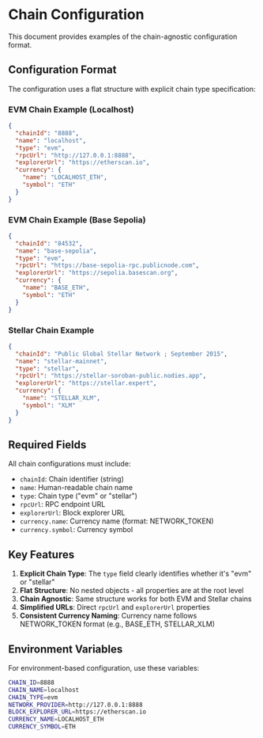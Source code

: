 # Chain Configuration

This document provides examples of the chain-agnostic configuration format.

## Configuration Format

The configuration uses a flat structure with explicit chain type specification:

### EVM Chain Example (Localhost)

```json
{
  "chainId": "8888",
  "name": "localhost",
  "type": "evm",
  "rpcUrl": "http://127.0.0.1:8888",
  "explorerUrl": "https://etherscan.io",
  "currency": {
    "name": "LOCALHOST_ETH",
    "symbol": "ETH"
  }
}
```

### EVM Chain Example (Base Sepolia)

```json
{
  "chainId": "84532",
  "name": "base-sepolia",
  "type": "evm",
  "rpcUrl": "https://base-sepolia-rpc.publicnode.com",
  "explorerUrl": "https://sepolia.basescan.org",
  "currency": {
    "name": "BASE_ETH",
    "symbol": "ETH"
  }
}
```

### Stellar Chain Example

```json
{
  "chainId": "Public Global Stellar Network ; September 2015",
  "name": "stellar-mainnet",
  "type": "stellar",
  "rpcUrl": "https://stellar-soroban-public.nodies.app",
  "explorerUrl": "https://stellar.expert",
  "currency": {
    "name": "STELLAR_XLM",
    "symbol": "XLM"
  }
}
```

## Required Fields

All chain configurations must include:

- `chainId`: Chain identifier (string)
- `name`: Human-readable chain name
- `type`: Chain type ("evm" or "stellar")
- `rpcUrl`: RPC endpoint URL
- `explorerUrl`: Block explorer URL
- `currency.name`: Currency name (format: NETWORK_TOKEN)
- `currency.symbol`: Currency symbol

## Key Features

1. **Explicit Chain Type**: The `type` field clearly identifies whether it's "evm" or "stellar"
2. **Flat Structure**: No nested objects - all properties are at the root level
3. **Chain Agnostic**: Same structure works for both EVM and Stellar chains
4. **Simplified URLs**: Direct `rpcUrl` and `explorerUrl` properties
5. **Consistent Currency Naming**: Currency name follows NETWORK_TOKEN format (e.g., BASE_ETH, STELLAR_XLM)

## Environment Variables

For environment-based configuration, use these variables:

```bash
CHAIN_ID=8888
CHAIN_NAME=localhost
CHAIN_TYPE=evm
NETWORK_PROVIDER=http://127.0.0.1:8888
BLOCK_EXPLORER_URL=https://etherscan.io
CURRENCY_NAME=LOCALHOST_ETH
CURRENCY_SYMBOL=ETH
```
